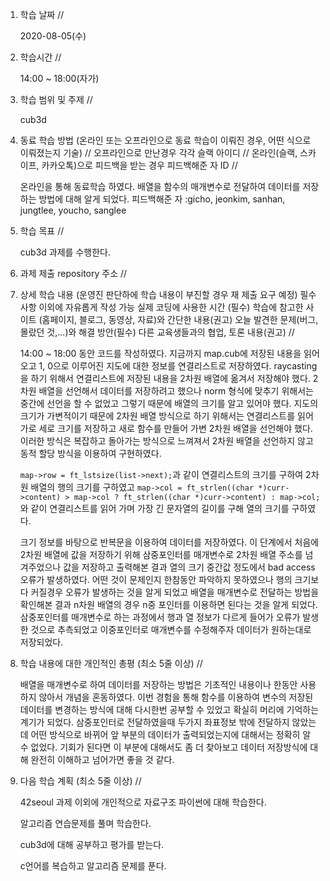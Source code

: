 1. 학습 날짜 // 

    2020-08-05(수)
 
2. 학습시간 // 

    14:00 ~ 18:00(자가)

3. 학습 범위 및 주제 // 
    
    cub3d

4. 동료 학습 방법 (온라인 또는 오프라인으로 동료 학습이 이뤄진 경우, 어떤 식으로 이뤄졌는지 기술) // 오프라인으로 만난경우 각각 슬랙 아이디 // 온라인(슬랙, 스카이프, 카카오톡)으로 피드백을 받는 경우 피드백해준 자 ID // 

    온라인을 통해 동료학습 하였다. 배열을 함수의 매개변수로 전달하여 데이터를 저장하는 방법에 대해 알게 되었다. 피드백해준 자 :gicho, jeonkim, sanhan, jungtlee, youcho, sanglee

5. 학습 목표 //

    cub3d 과제를 수행한다.
    
6. 과제 제출 repository 주소 // 
    
    
    
7. 상세 학습 내용 (운영진 판단하에 학습 내용이 부진할 경우 재 제출 요구 예정) 필수사항 이외에 자유롭게 작성 가능 실제 코딩에 사용한 시간 (필수) 학습에 참고한 사이트 (홈페이지, 블로그, 동영상, 자료)와 간단한 내용(권고) 오늘 발견한 문제(버그, 몰랐던 것,...)와 해결 방안(필수) 다른 교육생들과의 협업, 토론 내용(권고) //
    
    14:00 ~ 18:00 동안 코드를 작성하였다.
    지금까지 map.cub에 저장된 내용을 읽어오고 1, 0으로 이루어진 지도에 대한 정보를 연결리스트로 저장하였다. raycasting을 하기 위해서 연결리스트에 저장된 내용을 2차원 배열에 옮겨서 저장해야 했다. 2차원 배열을 선언해서 데이터를 저장하려고 했으나 norm 형식에 맞추기 위해서는 중간에 선언을 할 수 없었고 그렇기 때문에 배열의 크기를 알고 있어야 했다. 지도의 크기가 가변적이기 때문에 2차원 배열 방식으로 하기 위해서는 연결리스트를 읽어 가로 세로 크기를 저장하고 새로 함수를 만들어 가변 2차원 배열을 선언해야 했다. 이러한 방식은 복잡하고 돌아가는 방식으로 느껴져서 2차원 배열을 선언하지 않고 동적 할당 방식을 이용하여 구현하였다. 
    
    `map->row = ft_lstsize(list->next);`과 같이 연결리스트의 크기를 구하여 2차원 배열의 행의 크기를 구하였고 `map->col = ft_strlen((char *)curr->content) > map->col ? ft_strlen((char *)curr->content) : map->col;` 와 같이 연결리스트를 읽어 가며 가장 긴 문자열의 길이를 구해 열의 크기를 구하였다.
    
    크기 정보를 바탕으로 반복문을 이용하여 데이터를 저장하였다. 이 단계에서 처음에 2차원 배열에 값을 저장하기 위해 삼중포인터를 매개변수로 2차원 배열 주소를 넘겨주었으나 값을 저장하고 출력해본 결과 열의 크기 중간값 정도에서 bad access 오류가 발생하였다. 어떤 것이 문제인지 한참동안 파악하지 못하였으나 행의 크기보다 커질경우 오류가 발생하는 것을 알게 되었고 배열을 매개변수로 전달하는 방법을 확인해본 결과 n차원 배열의 경우 n중 포인터를 이용하면 된다는 것을 알게 되었다. 삼중포인터를 매개변수로 하는 과정에서 행과 열 정보가 다르게 들어가 오류가 발생한 것으로 추측되었고 이중포인터로 매개변수를 수정해주자 데이터가 원하는대로 저장되었다. 
    
8. 학습 내용에 대한 개인적인 총평 (최소 5줄 이상) //

    배열을 매개변수로 하여 데이터를 저장하는 방법은 기초적인 내용이나 한동안 사용하지 않아서 개념을 혼동하였다. 이번 경험을 통해 함수를 이용하여 변수의 저장된 데이터를 변경하는 방식에 대해 다시한번 공부할 수 있었고 확실히 머리에 기억하는 계기가 되었다. 삼중포인터로 전달하였을때 두가지 좌표정보 밖에 전달하지 않았는데 어떤 방식으로 바뀌어 앞 부분의 데이터가 출력되었는지에 대해서는 정확히 알 수 없었다. 기회가 된다면 이 부분에 대해서도 좀 더 찾아보고 데이터 저장방식에 대해 완전히 이해하고 넘어가면 좋을 것 같다.
   
9. 다음 학습 계획 (최소 5줄 이상) // 
    
    42seoul 과제 이외에 개인적으로 자료구조 파이썬에 대해 학습한다.
    
    알고리즘 연습문제를 풀며 학습한다.
    
    cub3d에 대해 공부하고 평가를 받는다.
    
    c언어를 복습하고 알고리즘 문제를 푼다.